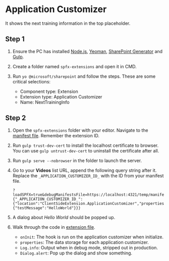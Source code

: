 # Application Customizer

It shows the next training information in the top placeholder.

## Step 1

1. Ensure the PC has installed [Node.js](https://nodejs.org/en/), [Yeoman](http://yeoman.io), [SharePoint Generator](https://www.npmjs.com/package/@microsoft/generator-sharepointhttps://www.npmjs.com/package/@microsoft/generator-sharepoint) and [Gulp](https://gulpjs.com/).

2. Create a folder named `spfx-extensions` and open it in CMD.

3. Run `yo @microsoft/sharepoint` and follow the steps. These are some critical selections:

    - Component type: Extension
    - Extension type: Application Customizer
    - Name: NextTrainingInfo

## Step 2

1. Open the `spfx-extensions` folder with your editor. Navigate to the [manifest file](NextTrainingInfoApplicationCustomizer.manifest.json). Remember the extension ID.

2. Run `gulp trust-dev-cert` to install the localhost certificate to browser. You can use `gulp untrust-dev-cert` to uninstall the certificate after all.

3. Run `gulp serve --nobrowser` in the folder to launch the server.

4. Go to your **Videos** list URL, append the following query string after it. Replace the `_APPLICATION_CUSTOMIZER_ID_` with the ID from your manifest file.

    ```
    ?loadSPFX=true&debugManifestsFile=https://localhost:4321/temp/manifests.js&customActions={"_APPLICATION_CUSTOMIZER_ID_":{"location":"ClientSideExtension.ApplicationCustomizer","properties":{"testMessage":"HelloWorld"}}}
    ```

5. A dialog about *Hello World* should be popped up.

6. Walk through the code in [extension file](NextTrainingInfoApplicationCustomizer).

    - `onInit`: The hook is run on the application customizer when initialize.
    - `properties`: The data storage for each application customizer.
    - `Log.info`: Output when in debug mode, stripped out in production.
    - `Dialog.alert`: Pop up the dialog and show something.
